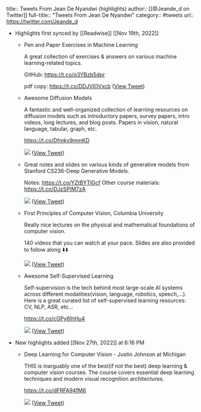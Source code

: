 title:: Tweets From Jean De Nyandwi (highlights)
author:: [[@Jeande_d on Twitter]]
full-title:: "Tweets From Jean De Nyandwi"
category:: #tweets
url:: https://twitter.com/Jeande_d

- Highlights first synced by [[Readwise]] [[Nov 19th, 2022]]
	- Pen and Paper Exercises in Machine Learning
	  
	  A great collection of exercises & answers on various machine learning-related topics.
	  
	  GitHub: https://t.co/q3YBzb5dpr
	  
	  pdf copy: https://t.co/DDJVIOVxcb ([View Tweet](https://twitter.com/Jeande_d/status/1574865251828256768))
	- Awesome Diffusion Models
	  
	  A fantastic and well-organized collection of learning resources on diffusion models such as introductory papers, survey papers, intro videos, long lectures, and blog posts. Papers in vision, natural language, tabular, graph, etc.
	  
	  https://t.co/Dfmkv9mmKD 
	  
	  ![](https://pbs.twimg.com/media/FeflnK_VUAANEqY.jpg) ([View Tweet](https://twitter.com/Jeande_d/status/1578482659105218560))
	- Great notes and slides on various kinds of generative models from Stanford CS236-Deep Generative Models.
	  
	  Notes: https://t.co/YZtBYTlGcf
	  Other course materials: https://t.co/DJzSPIM7zA 
	  
	  ![](https://pbs.twimg.com/media/FfS8zwzVQAA70lc.jpg) ([View Tweet](https://twitter.com/Jeande_d/status/1582096970897768448))
	- First Principles of Computer Vision, Columbia University
	  
	  Really nice lectures on the physical and mathematical foundations of computer vision.
	  
	  140 videos that you can watch at your pace. Slides are also provided to follow along ⬇️⬇️ 
	  
	  ![](https://pbs.twimg.com/media/Ff8IXxuVsAA-pXp.jpg) ([View Tweet](https://twitter.com/Jeande_d/status/1584994804588457985))
	- Awesome Self-Supervised Learning
	  
	  Self-supervision is the tech behind most large-scale AI systems across different modalities(vision, language, robotics, speech,...). Here is a great curated list of self-supervised learning resources: CV, NLP, ASR, etc...
	  
	  https://t.co/cGPy6IhHu4 
	  
	  ![](https://pbs.twimg.com/media/FgBQS6iVIAARuN0.jpg) ([View Tweet](https://twitter.com/Jeande_d/status/1585355358754643968))
- New highlights added [[Nov 27th, 2022]] at 6:16 PM
	- Deep Learning for Computer Vision - Justin Johnson at Michigan
	  
	  THIS is inarguably one of the best(if not the best) deep learning & computer vision courses. The course covers essential deep learning techniques and modern visual recognition architectures.
	  
	  https://t.co/dFRFA94fM6 
	  
	  ![](https://pbs.twimg.com/media/FihCDZ_VEAAEHAs.jpg) ([View Tweet](https://twitter.com/Jeande_d/status/1596598699638943744))